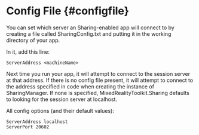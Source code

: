 Config File                       {#configfile}
============

You can set which server an Sharing-enabled app will connect to by creating a file called SharingConfig.txt and putting it in the working directory of your app. 

In it, add this line:

	ServerAddress <machineName>

Next time you run your app, it will attempt to connect to the session server at that address.  If there is no config file present, it will attempt to connect to the address specified in code when creating the instance of SharingManager.  If none is specified, MixedRealityToolkit.Sharing defaults to looking for the session server at localhost.  

All config options (and their default values):

	ServerAddress localhost
	ServerPort 20602
